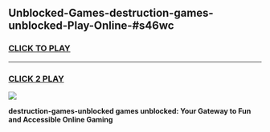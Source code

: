 
## Unblocked-Games-destruction-games-unblocked-Play-Online-#s46wc
<h3>
<a href="https://premium.freeplayer.one?title=destruction-games-unblocked&ref=27F">CLICK TO PLAY</a></h3>
<hr>

<h3>
<a href="https://premium.freeplayer.one?title=destruction-games-unblocked&ref=27F">CLICK 2 PLAY</a>
  
</h3>

<a href="https://premium.freeplayer.one?title=destruction-games-unblocked&ref=27F"><img src="https://clearcache.store/games.png"></a>


**destruction-games-unblocked games unblocked: Your Gateway to Fun and Accessible Online Gaming**
